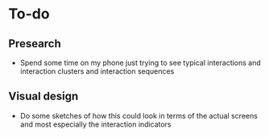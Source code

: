# To-do

## Presearch

- Spend some time on my phone just trying to see typical interactions and interaction clusters and interaction sequences

## Visual design

- Do some sketches of how this could look in terms of the actual screens and most especially the interaction indicators